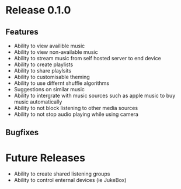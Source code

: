 # Release 0.1.0

## Features

- Ability to view availible music
- Ability to view non-available music
- Ability to stream music from self hosted server to end device
- Ability to create playlists
- Ability to share playlsits
- Ability to customisable theming
- Ability to use differnt shuffle algorithms
- Suggestions on similar music
- Ability to intergrate with music sources such as apple music to buy music automatically
- Ability to not block listening to other media sources
- Ability to not stop audio playing while using camera

## Bugfixes

# Future Releases

- Ability to create shared listening groups
- Ability to control enternal devices (ie JukeBox)
